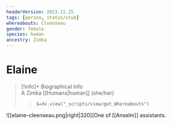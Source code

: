```yaml
---
headerVersion: 2023.11.25
tags: [person, status/stub]
whereabouts: Cleenseau
gender: female
species: human
ancestry: Zimka
---
```

# Elaine
>[!info]+ Biographical Info  
> A Zimka [[Humans|human]] (she/her)  
>> `$=dv.view("_scripts/view/get_Whereabouts")`

![[elaine-cleenseau.png|right|320]]One of [[Anselm]] assistants. 